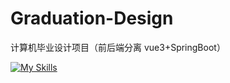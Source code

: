 # Graduation-Design

计算机毕业设计项目（前后端分离 vue3+SpringBoot）

[![My Skills](https://skillicons.dev/icons?i=vue,spring&theme=light)](https://skillicons.dev)
